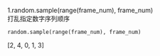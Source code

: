 1.random.sample(range(frame_num), frame_num)    
打乱指定数字序列顺序  

    random.sample(range(frame_num), frame_num)
    
[2, 4, 0, 1, 3]
